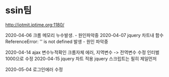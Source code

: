 # ssin팀



http://iotmit.iptime.org:1180/

2020-04-06 크롬 메모리 누수발생. - 원인파악중 
2020-04-07 jquery 차트내 함수 ReferenceError: '' is not defined 발생 - 원인 파악중

2020-04-14 ajax 변수누적확인
크롬자체 에러, 지역변수 -> 전역변수 수정 인터벌 1000으로 수정
2020-04-15 jquery 차트 적용 jquery 스크립트는 필히 제일먼저

2020-05-04 로그인에러 수정
